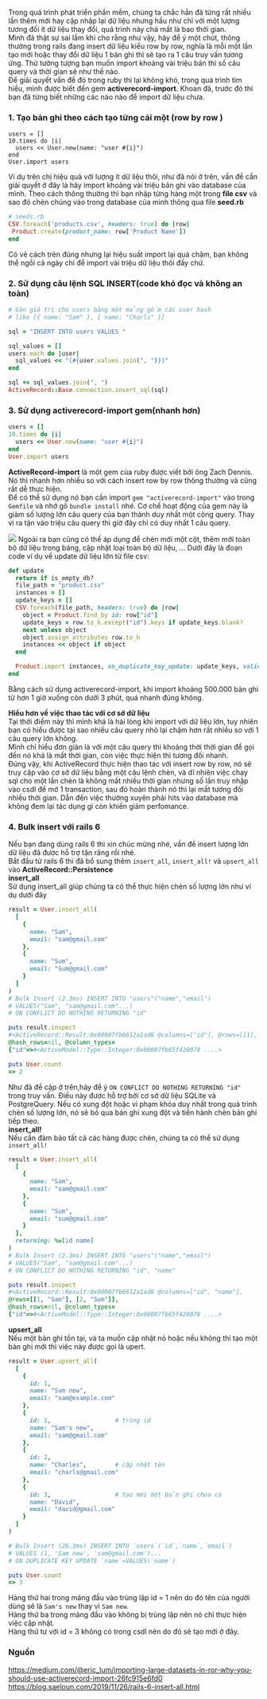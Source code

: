 Trong quá trình phát triển phần mềm, chúng ta chắc hẳn đã từng rất nhiều lần thêm mới hay cập nhập lại dữ liệu nhưng hầu như chỉ với một lượng tương đối ít dữ liệu thay đổi, quá trình này chả mất là bao thời gian.<br/>
Mình đã thật sự sai lầm khi cho rằng như vậy, hãy để ý một chút, thông thường trong rails đang insert dữ liệu kiểu row by row, nghĩa là mỗi một lần tạo mới hoặc thay đổi dữ liệu 1 bản ghi thì sẽ tạo ra 1 câu truy vấn tương ứng. Thử tưởng tượng bạn muốn import khoảng vài triệu bản thì số câu query và thời gian sẽ như thế nào.<br/>
Để giải quyết vấn đề đó trong ruby thì lại không khó, trong quá trình tìm hiểu, mình được biết đến gem **activerecord-import**. Khoan đã, trước đó thì bạn đã từng biết những các nào nào để import dữ liệu chưa.<br/>
### 1. Tạo bản ghi theo cách tạo từng cái một (row by row )
```
users = []
10.times do |i|
  users << User.new(name: "user #{i}")
end
User.import users
```
Ví dụ trên chị hiệu quả với lượng ít dữ liệu thôi, như đã nói ở trên, vấn đề cần giải quyết ở đây là hãy import khoảng vài triệu bản ghi vào database của mình. Theo cách thông thường thì bạn nhập từng hàng một trong **file csv** và sao đó chèn chúng vào trong database của mình thông qua file **seed.rb**
```ruby
# seeds.rb
CSV.foreach('products.csv', headers: true) do |row|
 Product.create(product_name: row['Product Name'])
end
```
Có vẻ cách trên đúng nhưng lại hiệu suất import lại quá chậm, bạn không thể ngồi cả ngày chỉ để import vài triệu dữ liệu thôi đấy chứ.
### 2. Sử dụng câu lệnh SQL INSERT(code khó đọc và không an toàn)
```ruby
# Gán giá trị cho users bằng một mảng gồm các user hash
# like [{ name: "Sam" }, { name: "Charls" }]

sql = "INSERT INTO users VALUES "

sql_values = []
users.each do |user|
  sql_values << "(#{user.values.join(", ")})"
end

sql += sql_values.join(", ")
ActiveRecord::Base.connection.insert_sql(sql)
```
### 3. Sử dụng activerecord-import gem(nhanh hơn)
```ruby
users = []
10.times do |i|
  users << User.new(name: "user #{i}")
end
User.import users
```
**ActiveRecord-import** là một gem của ruby được viết bởi ông Zach Dennis. Nó thì nhanh hơn nhiều so với cách insert row by row thông thường và cũng rất dễ thực hiện.<br/>
Để có thể sử dụng nó bạn cần import `gem "activerecord-import"` vào trong `Gemfile` và nhớ gõ `bundle install` nhé.
Cơ chế hoạt động của gem này là giảm số lượng lớn câu query của bạn thành duy nhất một công query. Thay vì ra tận vào triệu câu query thì giờ đây chỉ có duy nhất 1 câu query.<br/>

![](https://images.viblo.asia/121a5bc1-cb8e-498e-af99-faae4a423dca.png)
Ngoài ra bạn cũng có thế áp dụng để chèn mới một cột, thêm mới toàn bộ dữ liệu trong bảng, cập nhật loại toàn bộ dữ liệu, ...
Dưới đây là đoạn code ví dụ về update dữ liệu lớn từ file csv:
```ruby
def update
  return if is_empty_db?
  file_path = "product.csv"
  instances = []
  update_keys = []
  CSV.foreach(file_path, headers: true) do |row|
    object = Product.find_by id: row["id"]
    update_keys = row.to_h.except("id").keys if update_keys.blank?
    next unless object
    object.assign_attributes row.to_h
    instances << object if object
  end

  Product.import instances, on_duplicate_key_update: update_keys, validate: false
end
```
Bằng cách sử dụng activerecord-import, khi import khoảng 500.000 bản ghi từ hơn 1 giờ xuống còn dưới 3 phút, quá nhanh đúng không.<br/>

**Hiểu hơn về việc thao tác với cơ sở dữ liệu**<br/>
Tại thời điểm này thì mình khá là hài lòng khi import với dữ liệu lớn, tuy nhiên bạn có hiểu được tại sao nhiều câu query nhỏ lại chậm hơn rất nhiều so với 1 câu query lớn không. <br/>
Mình chỉ hiểu đơn giản là với một câu query thì khoảng thời thời gian để gọi đến nó khá là mất thời gian, còn việc thực hiện thì tương đối nhanh.<br/>
Đúng vậy, khi ActiveRecord thực hiện thao tác với insert row by row, nó sẽ truy cập vào cơ sở dữ liệu bằng một câu lệnh chèn, và dĩ nhiên việc chạy sql cho một lần chèn là không mất nhiều thời gian nhưng số lần truy nhập vào csdl để mở 1 transaction, sau đó hoàn thành nó thì lại mất tương đối nhiều thời gian. Dẫn đến việc thường xuyên phải hits vào database mà không đem lại tác dụng gì còn khiến giảm perfomance.
### 4. Bulk insert với rails 6
Nếu bạn đang dùng rails 6 thì xin chúc mừng nhé, vấn đề insert lượng lớn dữ liệu đã được hỗ trợ tận răng rồi nhé.<br/>
Bắt đầu từ rails 6 thì đã bổ sung thêm `insert_all`, `insert_all!` và `upsert_all` vào **ActiveRecord::Persistence** <br/>
**insert_all**<br/>
Sử dụng insert_all giúp chúng ta có thể thực hiện chèn số lượng lớn như ví dụ dưới đây<br/>
```ruby
result = User.insert_all(
  [
    {
      name: "Sam",
      email: "sam@gmail.com"
    },
    {
      name: "Sum",
      email: "Sum@gmail.com"
    }
  ]
)
# Bulk Insert (2.3ms) INSERT INTO "users"("name","email")
# VALUES("Sam", "sam@gmail.com"...)
# ON CONFLICT DO NOTHING RETURNING "id"

puts result.inspect
#<ActiveRecord::Result:0x00007fb6612a1ad8 @columns=["id"], @rows=[[1], [2]],
@hash_rows=nil, @column_types=
{"id"=>#<ActiveModel::Type::Integer:0x00007fb65f420078 ....>

puts User.count
=> 2
```
Như đã đề cập ở trên,hãy để ý  `ON CONFLICT DO NOTHING RETURNING "id"` trong truy vấn. Điều này được hỗ trợ bởi cơ sở dữ liệu SQLite và PostgreQuery. Nếu có xung đột hoặc vi phạm khóa duy nhất trong quá trình chèn số lượng lớn, nó sẽ bỏ qua bản ghi xung đột và tiến hành chèn bản ghi tiếp theo.<br/>
**insert_all!**<br/>
Nếu cần đảm bảo tất cả các hàng được chèn, chúng ta có thể sử dụng `insert_all!` <br/>
```ruby
result = User.insert_all(
  [
    {
      name: "Sam",
      email: "sam@gmail.com"
    },
    {
      name: "Sum",
      email: "sum@gmail.com"
    }
  ],
  returning: %w[id name]
)
# Bulk Insert (2.3ms) INSERT INTO "users"("name","email")
# VALUES("Sam", "sam@gmail.com"...)
# ON CONFLICT DO NOTHING RETURNING "id", "name"

puts result.inspect
#<ActiveRecord::Result:0x00007fb6612a1ad8 @columns=["id", "name"],
@rows=[[1, "Sam"], [2, "Sum"]],
@hash_rows=nil, @column_types=
{"id"=>#<ActiveModel::Type::Integer:0x00007fb65f420078 ....>
```
**upsert_all**<br/>
Nếu một bản ghi tồn tại, và ta muốn cập nhật nó hoặc nếu không thì tạo một bản ghi mới thì việc này được gọi là upert.
```ruby
result = User.upsert_all(
  [
    {
      id: 1,
      name: "Sam new",
      email: "sam@example.com"
    },
    {
      id: 1,                  # trùng id
      name: "Sam's new",
      email: "sam@gmail.com"
    },
    {
      id: 2,
      name: "Charles",        # cập nhật tên
      email: "charls@gmail.com"
    },
    {
      id: 3,                  # tạo mới một bản ghi chưa có
      name: "David",
      email: "david@gmail.com"
    }
  ]
)

# Bulk Insert (26.3ms) INSERT INTO `users`(`id`,`name`,`email`)
# VALUES (1, 'Sam new', 'sam@gmail.com')...
# ON DUPLICATE KEY UPDATE `name`=VALUES(`name`)

puts User.count
=> 3
```
Hàng thứ hai trong mảng đầu vào trùng lặp id = 1 nên do đó tên của người dùng sẽ là `Sam's new` thay vì `Sam new`.<br/>
Hàng thứ ba trong mảng đầu vào không bị trùng lặp nên nó chỉ thực hiện việc cập nhật.<br/>
Hàng thứ tư với id = 3 không có trong csdl nên do đó sẽ tạo mới ở đây.
### Nguồn
https://medium.com/@eric_lum/importing-large-datasets-in-ror-why-you-should-use-activerecord-import-26fc915e6fd0 <br/>
https://blog.saeloun.com/2019/11/26/rails-6-insert-all.html